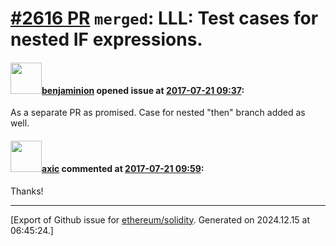 # [\#2616 PR](https://github.com/ethereum/solidity/pull/2616) `merged`: LLL: Test cases for nested IF expressions.

#### <img src="https://avatars.githubusercontent.com/u/20796281?u=3ade059256c951779e598bb585d7d85463f340a3&v=4" width="50">[benjaminion](https://github.com/benjaminion) opened issue at [2017-07-21 09:37](https://github.com/ethereum/solidity/pull/2616):

As a separate PR as promised. Case for nested "then" branch added as well.

#### <img src="https://avatars.githubusercontent.com/u/20340?v=4" width="50">[axic](https://github.com/axic) commented at [2017-07-21 09:59](https://github.com/ethereum/solidity/pull/2616#issuecomment-316960619):

Thanks!


-------------------------------------------------------------------------------



[Export of Github issue for [ethereum/solidity](https://github.com/ethereum/solidity). Generated on 2024.12.15 at 06:45:24.]
